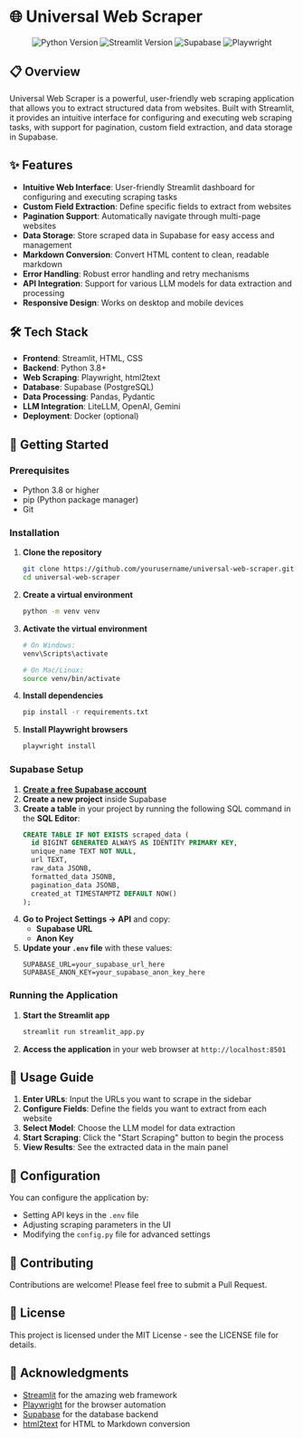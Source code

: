 # 🌐 Universal Web Scraper

<div align="center">
  <img src="https://img.shields.io/badge/Python-3.8%2B-blue" alt="Python Version">
  <img src="https://img.shields.io/badge/Streamlit-1.22.0-red" alt="Streamlit Version">
  <img src="https://img.shields.io/badge/Supabase-PostgreSQL-green" alt="Supabase">
  <img src="https://img.shields.io/badge/Playwright-Automation-purple" alt="Playwright">
</div>

## 📋 Overview

Universal Web Scraper is a powerful, user-friendly web scraping application that allows you to extract structured data from websites. Built with Streamlit, it provides an intuitive interface for configuring and executing web scraping tasks, with support for pagination, custom field extraction, and data storage in Supabase.

## ✨ Features

- **Intuitive Web Interface**: User-friendly Streamlit dashboard for configuring and executing scraping tasks
- **Custom Field Extraction**: Define specific fields to extract from websites
- **Pagination Support**: Automatically navigate through multi-page websites
- **Data Storage**: Store scraped data in Supabase for easy access and management
- **Markdown Conversion**: Convert HTML content to clean, readable markdown
- **Error Handling**: Robust error handling and retry mechanisms
- **API Integration**: Support for various LLM models for data extraction and processing
- **Responsive Design**: Works on desktop and mobile devices

## 🛠️ Tech Stack

- **Frontend**: Streamlit, HTML, CSS
- **Backend**: Python 3.8+
- **Web Scraping**: Playwright, html2text
- **Database**: Supabase (PostgreSQL)
- **Data Processing**: Pandas, Pydantic
- **LLM Integration**: LiteLLM, OpenAI, Gemini
- **Deployment**: Docker (optional)

## 🚀 Getting Started

### Prerequisites

- Python 3.8 or higher
- pip (Python package manager)
- Git

### Installation

1. **Clone the repository**
   ```bash
   git clone https://github.com/yourusername/universal-web-scraper.git
   cd universal-web-scraper
   ```

2. **Create a virtual environment**
   ```bash
   python -m venv venv
   ```

3. **Activate the virtual environment**
   ```bash
   # On Windows:
   venv\Scripts\activate
   
   # On Mac/Linux:
   source venv/bin/activate
   ```

4. **Install dependencies**
   ```bash
   pip install -r requirements.txt
   ```

5. **Install Playwright browsers**
   ```bash
   playwright install
   ```

### Supabase Setup

1. **[Create a free Supabase account](https://supabase.com/)**
2. **Create a new project** inside Supabase
3. **Create a table** in your project by running the following SQL command in the **SQL Editor**:
   ```sql
   CREATE TABLE IF NOT EXISTS scraped_data (
     id BIGINT GENERATED ALWAYS AS IDENTITY PRIMARY KEY,
     unique_name TEXT NOT NULL,
     url TEXT,
     raw_data JSONB,        
     formatted_data JSONB, 
     pagination_data JSONB,
     created_at TIMESTAMPTZ DEFAULT NOW()
   );
   ```
4. **Go to Project Settings → API** and copy:
   - **Supabase URL**
   - **Anon Key**
5. **Update your `.env` file** with these values:
   ```
   SUPABASE_URL=your_supabase_url_here
   SUPABASE_ANON_KEY=your_supabase_anon_key_here
   ```

### Running the Application

1. **Start the Streamlit app**
   ```bash
   streamlit run streamlit_app.py
   ```

2. **Access the application** in your web browser at `http://localhost:8501`

## 📝 Usage Guide

1. **Enter URLs**: Input the URLs you want to scrape in the sidebar
2. **Configure Fields**: Define the fields you want to extract from each website
3. **Select Model**: Choose the LLM model for data extraction
4. **Start Scraping**: Click the "Start Scraping" button to begin the process
5. **View Results**: See the extracted data in the main panel

## 🔧 Configuration

You can configure the application by:

- Setting API keys in the `.env` file
- Adjusting scraping parameters in the UI
- Modifying the `config.py` file for advanced settings

## 🤝 Contributing

Contributions are welcome! Please feel free to submit a Pull Request.

## 📄 License

This project is licensed under the MIT License - see the LICENSE file for details.

## 🙏 Acknowledgments

- [Streamlit](https://streamlit.io/) for the amazing web framework
- [Playwright](https://playwright.dev/) for the browser automation
- [Supabase](https://supabase.com/) for the database backend
- [html2text](https://github.com/Alir3z4/html2text) for HTML to Markdown conversion
